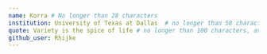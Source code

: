 ```yaml
---
name: Korra # No longer than 28 characters
institution: University of Texas at Dallas  # no longer than 58 characters
quote: Variety is the spice of life # no longer than 100 characters, avoid using quotes(") to guarantee the format remains the same.
github_user: Rhijke
---
```

